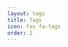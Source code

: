 ```yaml
---
layout: tags
title: Tags
icon: fas fa-tags
order: 2
---
```


<script src="assets/js/analytics.js"></script>